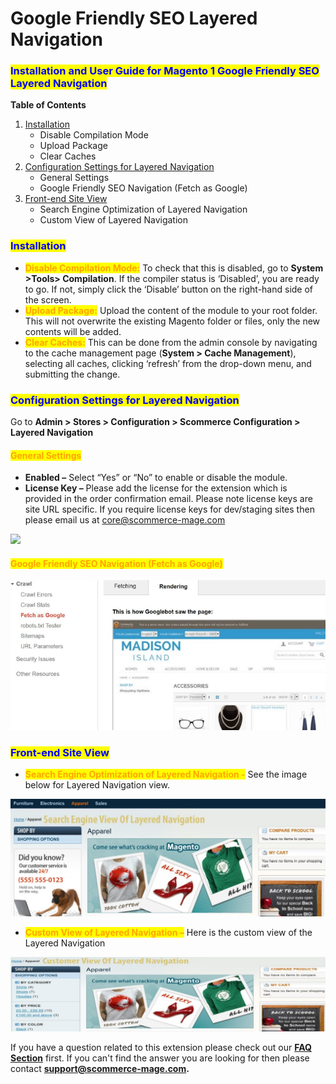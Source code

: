 # Google Friendly SEO Layered Navigation

### <mark style="color:blue;">Installation and User Guide for Magento 1 Google Friendly SEO Layered Navigation</mark>

**Table of Contents**

1. [Installation ](google-friendly-seo-layered-navigation.md#\_bookmark0)
   * Disable Compilation Mode&#x20;
   * Upload Package&#x20;
   * Clear Caches&#x20;
2. [Configuration Settings for Layered Navigation ](google-friendly-seo-layered-navigation.md#\_bookmark4)
   * General Settings&#x20;
   * Google Friendly SEO Navigation (Fetch as Google)&#x20;
3. [Front-end Site View ](google-friendly-seo-layered-navigation.md#\_bookmark6)
   * Search Engine Optimization of Layered Navigation&#x20;
   * Custom View of Layered Navigation&#x20;

### <mark style="color:blue;">Installation</mark> <a href="#_bookmark0" id="_bookmark0"></a>

* <mark style="color:orange;">**Disable Compilation Mode:**</mark> To check that this is disabled, go to **System >Tools> Compilation**. If the compiler status is ‘Disabled’, you are ready to go. If not, simply click the ‘Disable’ button on the right-hand side of the screen.
* <mark style="color:orange;">**Upload Package:**</mark> Upload the content of the module to your root folder. This will not overwrite the existing Magento folder or files, only the new contents will be added.
* <mark style="color:orange;">**Clear Caches:**</mark> This can be done from the admin console by navigating to the cache management page (**System > Cache Management**), selecting all caches, clicking ‘refresh’ from the drop-down menu, and submitting the change.

### <mark style="color:blue;">Configuration Settings for Layered Navigation</mark> <a href="#_bookmark4" id="_bookmark4"></a>

Go to **Admin > Stores > Configuration > Scommerce Configuration > Layered Navigation**

#### <mark style="color:orange;">General Settings</mark> <a href="#_bookmark5" id="_bookmark5"></a>

* **Enabled –** Select “Yes” or “No” to enable or disable the module.
* **License Key –** Please add the license for the extension which is provided in the order confirmation email. Please note license keys are site URL specific. If you require license keys for dev/staging sites then please email us at [core@scommerce-mage.com](mailto:core@scommerce-mage.com)

![](../../.gitbook/assets/freindly\_general.jpg)

#### <mark style="color:orange;">Google Friendly SEO Navigation (Fetch as Google)</mark> <a href="#_bookmark6" id="_bookmark6"></a>

![](../../.gitbook/assets/frendly1.jpg)

### <mark style="color:blue;">Front-end Site View</mark> <a href="#_bookmark7" id="_bookmark7"></a>

* <mark style="color:orange;">**Search Engine Optimization of Layered Navigation -**</mark> See the image below for Layered Navigation view.

![](<../../.gitbook/assets/3 (15)>)

* <mark style="color:orange;">**Custom View of Layered Navigation –**</mark> Here is the custom view of the Layered Navigation

![](<../../.gitbook/assets/4 (5)>)

If you have a question related to this extension please check out our [**FAQ Section**](https://www.scommerce-mage.com/google-friendly-layered-navigation.html#faq) first. If you can't find the answer you are looking for then please contact [**support@scommerce-mage.com**](mailto:core@scommerce-mage.com)**.**
